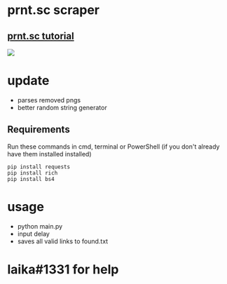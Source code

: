 # prnt.sc scraper
## [prnt.sc tutorial](https://www.youtube.com/watch?v=54j1wA0qdTo)

![](https://i.gyazo.com/3ae8b438c59cf803c7a18ac0e6d3ac44.gif)

# update
- parses removed pngs
- better random string generator

## Requirements
Run these commands in cmd, terminal or PowerShell (if you don't already have them installed installed)
```
pip install requests
pip install rich
pip install bs4
```

# usage
- python main.py 
- input delay
- saves all valid links to found.txt
# laika#1331 for help
